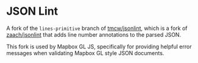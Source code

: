JSON Lint
=========

A fork of the `lines-primitive` branch of [tmcw/jsonlint](https://github.com/tmcw/jsonlint), which is a fork of [zaach/jsonlint](https://github.com/zaach/jsonlint) that adds line number annotations to the parsed JSON.

This fork is used by Mapbox GL JS, specifically for providing helpful error messages when validating Mapbox GL style JSON documents.
